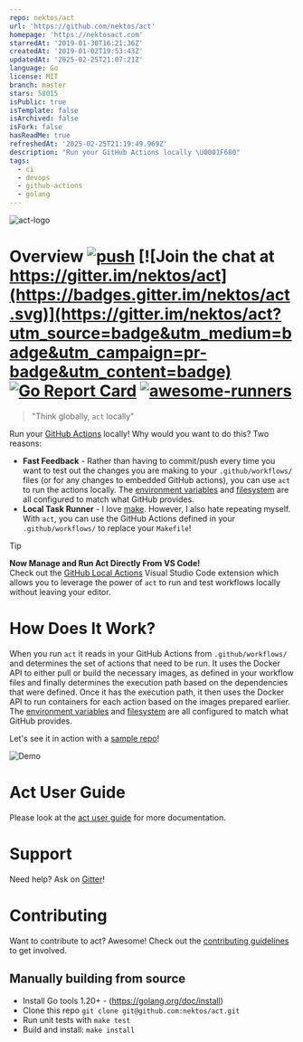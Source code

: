 ```yaml
---
repo: nektos/act
url: 'https://github.com/nektos/act'
homepage: 'https://nektosact.com'
starredAt: '2019-01-30T16:21:36Z'
createdAt: '2019-01-02T19:53:43Z'
updatedAt: '2025-02-25T21:07:21Z'
language: Go
license: MIT
branch: master
stars: 58015
isPublic: true
isTemplate: false
isArchived: false
isFork: false
hasReadMe: true
refreshedAt: '2025-02-25T21:19:49.969Z'
description: "Run your GitHub Actions locally \U0001F680"
tags:
  - ci
  - devops
  - github-actions
  - golang
---
```


![act-logo](https://raw.githubusercontent.com/wiki/nektos/act/img/logo-150.png)

# Overview [![push](https://github.com/nektos/act/workflows/push/badge.svg?branch=master&event=push)](https://github.com/nektos/act/actions) [![Join the chat at https://gitter.im/nektos/act](https://badges.gitter.im/nektos/act.svg)](https://gitter.im/nektos/act?utm_source=badge&utm_medium=badge&utm_campaign=pr-badge&utm_content=badge) [![Go Report Card](https://goreportcard.com/badge/github.com/nektos/act)](https://goreportcard.com/report/github.com/nektos/act) [![awesome-runners](https://img.shields.io/badge/listed%20on-awesome--runners-blue.svg)](https://github.com/jonico/awesome-runners)

> "Think globally, `act` locally"

Run your [GitHub Actions](https://developer.github.com/actions/) locally! Why would you want to do this? Two reasons:

- **Fast Feedback** - Rather than having to commit/push every time you want to test out the changes you are making to your `.github/workflows/` files (or for any changes to embedded GitHub actions), you can use `act` to run the actions locally. The [environment variables](https://help.github.com/en/actions/configuring-and-managing-workflows/using-environment-variables#default-environment-variables) and [filesystem](https://help.github.com/en/actions/reference/virtual-environments-for-github-hosted-runners#filesystems-on-github-hosted-runners) are all configured to match what GitHub provides.
- **Local Task Runner** - I love [make](<https://en.wikipedia.org/wiki/Make_(software)>). However, I also hate repeating myself. With `act`, you can use the GitHub Actions defined in your `.github/workflows/` to replace your `Makefile`!

> [!TIP]
> **Now Manage and Run Act Directly From VS Code!**<br/>
> Check out the [GitHub Local Actions](https://sanjulaganepola.github.io/github-local-actions-docs/) Visual Studio Code extension which allows you to leverage the power of `act` to run and test workflows locally without leaving your editor.

# How Does It Work?

When you run `act` it reads in your GitHub Actions from `.github/workflows/` and determines the set of actions that need to be run. It uses the Docker API to either pull or build the necessary images, as defined in your workflow files and finally determines the execution path based on the dependencies that were defined. Once it has the execution path, it then uses the Docker API to run containers for each action based on the images prepared earlier. The [environment variables](https://help.github.com/en/actions/configuring-and-managing-workflows/using-environment-variables#default-environment-variables) and [filesystem](https://docs.github.com/en/actions/using-github-hosted-runners/about-github-hosted-runners#file-systems) are all configured to match what GitHub provides.

Let's see it in action with a [sample repo](https://github.com/cplee/github-actions-demo)!

![Demo](https://raw.githubusercontent.com/wiki/nektos/act/quickstart/act-quickstart-2.gif)

# Act User Guide

Please look at the [act user guide](https://nektosact.com) for more documentation.

# Support

Need help? Ask on [Gitter](https://gitter.im/nektos/act)!

# Contributing

Want to contribute to act? Awesome! Check out the [contributing guidelines](CONTRIBUTING.md) to get involved.

## Manually building from source

- Install Go tools 1.20+ - (<https://golang.org/doc/install>)
- Clone this repo `git clone git@github.com:nektos/act.git`
- Run unit tests with `make test`
- Build and install: `make install`
